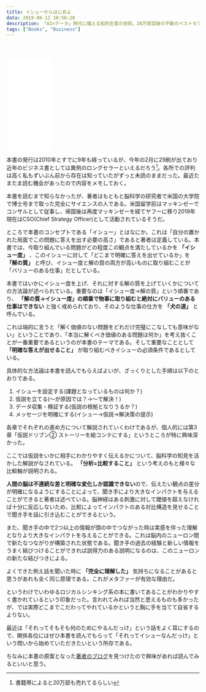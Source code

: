 ```yaml
---
title: イシューからはじめよ
data: 2019-06-12 10:56:28
description: 「AI×データ」時代に備える知的生産の技術。20万部突破の不動のベストセラー！
tags: ["Books", "Business"]
---
```


<iframe style="width:120px;height:240px; margin-top:40px;" marginwidth="0" marginheight="0" scrolling="no" frameborder="0" src="//rcm-fe.amazon-adsystem.com/e/cm?lt1=_blank&bc1=000000&IS2=1&bg1=FFFFFF&fc1=000000&lc1=0000FF&t=udxxx-22&language=ja_JP&o=9&p=8&l=as4&m=amazon&f=ifr&ref=as_ss_li_til&asins=B00MTL340G&linkId=4369d815334d6a8cc42477c54a59c525"></iframe>

本書の発行は2010年とすでに9年も経っているが、今年の2月に29刷が出ており近年のビジネス書としては異例のロングセラーといえるだろう[^1]。各所での評判は高く私もずいぶん前から存在は知っていたがずっと未読のままだった。最近たまたま読む機会があったので内容をメモしておく。

本書を読むまで知らなかったが、著者はもともと脳科学の研究者で米国の大学院で博士号まで取った完全にサイエンスの人である。米国留学前はマッキンゼーでコンサルとして従事し、帰国後は再度マッキンゼーを経てヤフーに移り2019年現在はCSO(Chief Strategy Officer)として活動されているそうだ。

ところで本書のコンセプトである「イシュー」とはなにか。これは「自分の置かれた局面でこの問題に答えを出す必要の高さ」であると著者は定義している。本書では、今取り組んでいる問題がどの程度この観点を満たしているかを **「イシュー度」** 、このイシューに対して「どこまで明確に答えを出せているか」を **「解の質」** と呼び、イシュー度と解の質の両方が高いものに取り組むことが「バリューのある仕事」だとしている。

本書ではいかにイシュー度を上げ、それに対する解の質を上げていくかについての方法論が述べられている。重要なのは「イシュー度→解の質」という順番であり、 **「解の質→イシュー度」の順番で物事に取り組むと絶対にバリューのある仕事はできない** と強く戒められており、そのような仕事の仕方を **「犬の道」** と呼んでいる。

これは端的に言うと「解く価値のない問題をどれだけ完璧にこなしても意味がない」ということであり、「本当に解くべき価値のある問題は何か」を考え抜くことが一番重要であるというのが本書のテーマである。そして重要なこととして **「明確な答えが出せること」** が取り組むべきイシューの必須条件であるとしている。

具体的な方法論は本書を読んでもらえばよいが、ざっくりとした手順は以下のとおりである。

1. イシューを設定する(課題となっているものは何か？)
2. 仮説を立てる(〜が原因では？→〜で解決！)
3. データ収集・検証する(仮説の根拠となりうるか？)
4. メッセージを明確にする(イシュー→仮説→解決策の提示)

各章でそれぞれの進め方について解説されていくわけであるが、個人的には第3章「仮説ドリブン② ストーリーを絵コンテにする」というところが特に興味深かった。

ここでは仮説をいかに相手にわかりやすく伝えるかについて、脳科学の知見を活かした解説がなされている。 **「分析=比較すること」** という考えのもと様々な比較軸が説明される。

**人間の脳は不連続な差と明確な変化しか認識できない**ので、伝えたい観点の差分が明確になるようにすることによって、聞き手により大きなインパクトを与えることができると著者は述べている。脳神経はある刺激に対して閾値を超えなければ十分に反応しないため、比較によってインパクトのある対比構造を見せることで聞き手を話に引き込むことができるという。

また、聞き手の中で2つ以上の情報が頭の中でつながった時は実感を伴った理解となりより大きなインパクトを与えることができる。これは脳内のニューロン間で新たなつながりが構築された状態である。聞き手の過去の経験と新しい情報をうまく結びつけることができれば説得力のある説明になるのは、このニューロンの新たな結びつきによる。

よくできた例え話を聞いた時に **「完全に理解した」** 気持ちになることがあると思うがあれも全く同じ原理である。これがメタファーが有効な理由だ。

というわけでいわゆるロジカルシンキング系の本に書いてあることがわかりやすく書かれているという印象だった。言われてみれば当然と思えるものも多かったが、では実際どこまでこだわってやれているかというと胸に手を当てて自省するよりない。

最近は「それってそもそも何のためにやるんだっけ」という話をよく耳にするので、関係各位にはぜひ本書を読んでもらって「それってイシューなんだっけ」という問いから始めていただきたいという所存である。

ちなみに本書の原案となった[著者のブログ](http://kaz-ataka.hatenablog.com/entry/20081018/1224287687)を見つけたので興味があれば読んでみるといいと思う。

[^1]:書籍帯によると20万部も売れてるらしい
